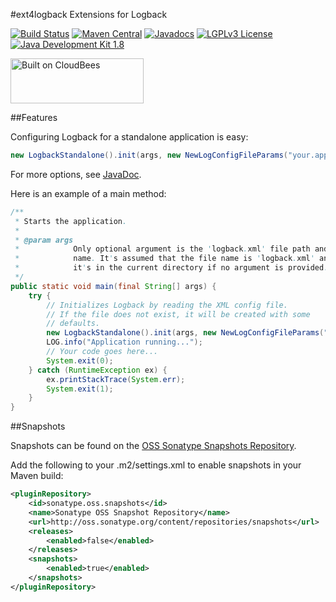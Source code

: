 #ext4logback
Extensions for Logback

[![Build Status](https://fuin-org.ci.cloudbees.com/job/ext4logback/badge/icon)](https://fuin-org.ci.cloudbees.com/job/ext4logback/)
[![Maven Central](https://maven-badges.herokuapp.com/maven-central/org.fuin/ext4logback/badge.svg)](https://maven-badges.herokuapp.com/maven-central/org.fuin/ext4logback/)
[![Javadocs](https://www.javadoc.io/badge/org.fuin/ext4logback.svg)](https://www.javadoc.io/doc/org.fuin/ext4logback)
[![LGPLv3 License](http://img.shields.io/badge/license-LGPLv3-blue.svg)](https://www.gnu.org/licenses/lgpl.html)
[![Java Development Kit 1.8](https://img.shields.io/badge/JDK-1.8-green.svg)](http://www.oracle.com/technetwork/java/javase/downloads/jdk8-downloads-2133151.html)

<a href="https://fuin-org.ci.cloudbees.com/job/ext4logback"><img src="http://www.fuin.org/images/Button-Built-on-CB-1.png" width="213" height="72" border="0" alt="Built on CloudBees"/></a>

##Features

Configuring Logback for a standalone application is easy:
```java
new LogbackStandalone().init(args, new NewLogConfigFileParams("your.app.package", "myapp"));
```
For more options, see [JavaDoc](https://www.javadoc.io/doc/org.fuin/ext4logback).

Here is an example of a main method:

```java
/**
 * Starts the application.
 * 
 * @param args
 *            Only optional argument is the 'logback.xml' file path and
 *            name. It's assumed that the file name is 'logback.xml' and
 *            it's in the current directory if no argument is provided.
 */
public static void main(final String[] args) {
    try {
        // Initializes Logback by reading the XML config file.
        // If the file does not exist, it will be created with some
        // defaults.
        new LogbackStandalone().init(args, new NewLogConfigFileParams("your.app.package", "myapp"));
        LOG.info("Application running...");
        // Your code goes here...
        System.exit(0);
    } catch (RuntimeException ex) {
        ex.printStackTrace(System.err);
        System.exit(1);
    }
}
```


##Snapshots

Snapshots can be found on the [OSS Sonatype Snapshots Repository](http://oss.sonatype.org/content/repositories/snapshots/org/fuin "Snapshot Repository"). 

Add the following to your .m2/settings.xml to enable snapshots in your Maven build:

```xml
<pluginRepository>
    <id>sonatype.oss.snapshots</id>
    <name>Sonatype OSS Snapshot Repository</name>
    <url>http://oss.sonatype.org/content/repositories/snapshots</url>
    <releases>
        <enabled>false</enabled>
    </releases>
    <snapshots>
        <enabled>true</enabled>
    </snapshots>
</pluginRepository>
```
